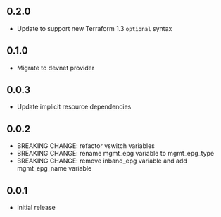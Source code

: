 ## 0.2.0

- Update to support new Terraform 1.3 `optional` syntax

## 0.1.0

- Migrate to devnet provider

## 0.0.3

- Update implicit resource dependencies

## 0.0.2

- BREAKING CHANGE: refactor vswitch variables
- BREAKING CHANGE: rename mgmt_epg variable to mgmt_epg_type
- BREAKING CHANGE: remove inband_epg variable and add mgmt_epg_name variable

## 0.0.1

- Initial release
